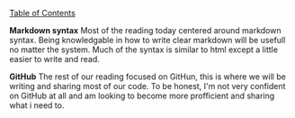 [Table of Contents](README.md)

**Markdown syntax**
Most of the reading today centered around markdown syntax. Being knowledgable in how to write clear markdown will be usefull no matter the system. Much of the syntax is similar to html except a little easier to write and read.

**GitHub**
The rest of our reading focused on GitHun, this is where we will be writing and sharing most of our code. To be honest, I'm not very confident on GitHub at all and am looking to become more profficient and sharing what i need to.
